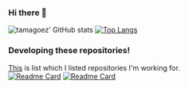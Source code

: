 ### Hi there 👋

<!--
**tamagoez/tamagoez** is a ✨ _special_ ✨ repository because its `README.md` (this file) appears on your GitHub profile.

Here are some ideas to get you started:

- 🔭 I’m currently working on ...
- 🌱 I’m currently learning ...
- 👯 I’m looking to collaborate on ...
- 🤔 I’m looking for help with ...
- 💬 Ask me about ...
- 📫 How to reach me: ...
- 😄 Pronouns: ...
- ⚡ Fun fact: ...
-->

![tamagoez’ GitHub stats](https://github-readme-stats.vercel.app/api?username=tamagoez&show_icons=true&theme=tokyonight)
[![Top Langs](https://github-readme-stats.vercel.app/api/top-langs/?username=tamagoez&langs_count=8&layout=compact)](https://github.com/tamagoez/github-readme-stats)
### Developing these repositories!
[This](https://github.com/stars/tamagoez/lists/now-working) is list which I listed repositories I'm working for.  
[![Readme Card](https://github-readme-stats.vercel.app/api/pin/?username=tamagoez&repo=vividarmy-wikinotes&show_owner=true)](https://github.com/tamagoez/vividarmy-wikinotes)
[![Readme Card](https://github-readme-stats.vercel.app/api/pin/?username=tamagoez&repo=sessions&show_owner=true)](https://github.com/tamagoez/sessions)

